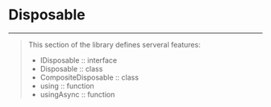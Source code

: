 # Disposable

----

> This section of the library defines serveral features:
> - IDisposable :: interface
> - Disposable :: class
> - CompositeDisposable :: class
> - using :: function
> - usingAsync :: function